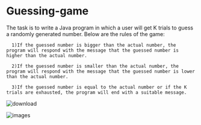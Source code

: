 # Guessing-game

The task is to write a Java program in which a user will get K trials to guess a randomly generated number. Below are the rules of the game:

      1)If the guessed number is bigger than the actual number, the program will respond with the message that the guessed number is higher than the actual number.

      2)If the guessed number is smaller than the actual number, the program will respond with the message that the guessed number is lower than the actual number.

      3)If the guessed number is equal to the actual number or if the K trials are exhausted, the program will end with a suitable message.


![download](https://user-images.githubusercontent.com/15075906/199541224-e5f19795-938f-4f96-b6b7-9feb21158b3c.jpg)


![images](https://user-images.githubusercontent.com/15075906/199541339-048337b4-44c5-428e-baef-c279fa75eaba.png)

